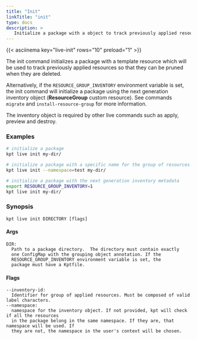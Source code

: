 ```yaml
---
title: "Init"
linkTitle: "init"
type: docs
description: >
   Initialize a package with a object to track previously applied resources
---
```

<!--mdtogo:Short
    Initialize a package with a object to track previously applied resources
-->

{{< asciinema key="live-init" rows="10" preload="1" >}}

The init command initializes a package with a template resource which will
be used to track previously applied resources so that they can be pruned
when they are deleted.

Alternatively, if the `RESOURCE_GROUP_INVENTORY` environment variable is set,
the init command will initialize a package using the next generation inventory
object (**ResourceGroup** custom resource). See commands `migrate` and
`install-resource-group` for more information.

The inventory object is required by other live commands
such as apply, preview and destroy.

### Examples
<!--mdtogo:Examples-->
```sh
# initialize a package
kpt live init my-dir/
```

```sh
# initialize a package with a specific name for the group of resources
kpt live init --namespace=test my-dir/
```

```sh
# initialize a package with the next generation inventory metadata
export RESOURCE_GROUP_INVENTORY=1
kpt live init my-dir/
```
<!--mdtogo-->

### Synopsis
<!--mdtogo:Long-->
```
kpt live init DIRECTORY [flags]
```

#### Args

```
DIR:
  Path to a package directory.  The directory must contain exactly
  one ConfigMap with the grouping object annotation. If the
  RESOURCE_GROUP_INVENTORY environment variable is set, the
  package must have a Kptfile.
```

#### Flags

```
--inventory-id:
  Identifier for group of applied resources. Must be composed of valid label characters.
--namespace:
  namespace for the inventory object. If not provided, kpt will check if all the resources
  in the package belong in the same namespace. If they are, that namespace will be used. If
  they are not, the namespace in the user's context will be chosen.
```
<!--mdtogo-->
